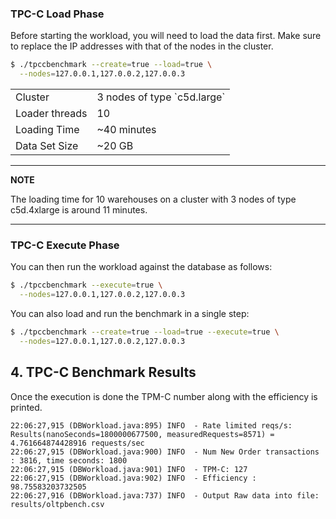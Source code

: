 ### TPC-C Load Phase

Before starting the workload, you will need to load the data first. Make sure
to replace the IP addresses with that of the nodes in the cluster.

```sh
$ ./tpccbenchmark --create=true --load=true \
  --nodes=127.0.0.1,127.0.0.2,127.0.0.3
```

<table>
  <tbody>
    <tr>
      <td>Cluster</td>
      <td>3 nodes of type `c5d.large`</td>
    </tr>
    <tr>
      <td>Loader threads</td>
      <td>10</td>
    </tr>
    <tr>
      <td>Loading Time</td>
      <td>~40 minutes</td>
    </tr>
    <tr>
      <td>Data Set Size</td>
      <td>~20 GB</td>
    </tr>
  </tbody>
</table>

---
**NOTE**

The loading time for 10 warehouses on a cluster with 3 nodes of type c5d.4xlarge is around 11 minutes.

---

### TPC-C Execute Phase

You can then run the workload against the database as follows:

```sh
$ ./tpccbenchmark --execute=true \
  --nodes=127.0.0.1,127.0.0.2,127.0.0.3
```

You can also load and run the benchmark in a single step:
```sh
$ ./tpccbenchmark --create=true --load=true --execute=true \
  --nodes=127.0.0.1,127.0.0.2,127.0.0.3
```

## 4. TPC-C Benchmark Results

Once the execution is done the TPM-C number along with the efficiency is printed.

```
22:06:27,915 (DBWorkload.java:895) INFO  - Rate limited reqs/s: Results(nanoSeconds=1800000677500, measuredRequests=8571) = 4.761664874428916 requests/sec
22:06:27,915 (DBWorkload.java:900) INFO  - Num New Order transactions : 3816, time seconds: 1800
22:06:27,915 (DBWorkload.java:901) INFO  - TPM-C: 127
22:06:27,915 (DBWorkload.java:902) INFO  - Efficiency : 98.75583203732505
22:06:27,916 (DBWorkload.java:737) INFO  - Output Raw data into file: results/oltpbench.csv
```
